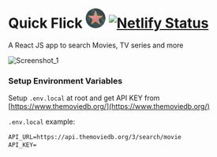 

# Quick Flick <img src="./src/assets/logo.svg" alt="logo" width="40" />  [![Netlify Status](https://api.netlify.com/api/v1/badges/c0827255-a2a8-4b8e-8894-7060c51c1e5a/deploy-status)](https://app.netlify.com/sites/quick-flick/deploys)
A React JS app to search Movies, TV series and more


![Screenshot_1](https://user-images.githubusercontent.com/17146817/119234548-f0165680-bb47-11eb-9dc2-4247b4c55f51.png)


### Setup Environment Variables

Setup `.env.local` at root and get API KEY from [https://www.themoviedb.org/](https://www.themoviedb.org/)

`.env.local` example:
```
API_URL=https://api.themoviedb.org/3/search/movie
API_KEY=
```

